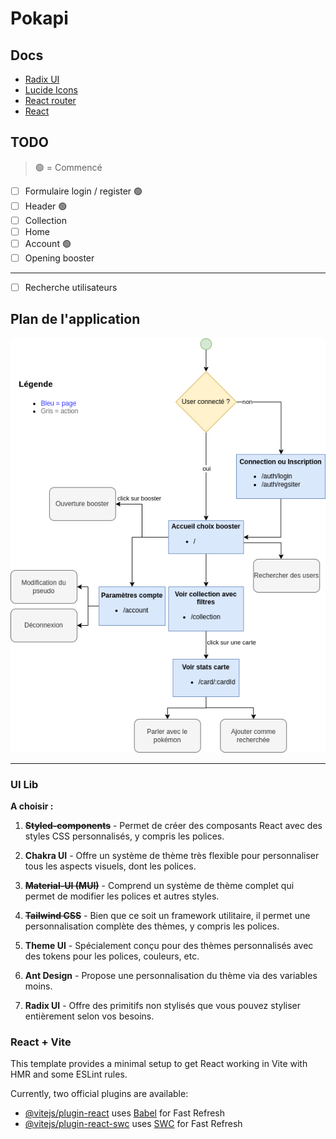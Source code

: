 # Pokapi

## Docs

- [Radix UI](https://www.radix-ui.com/themes/docs/components/alert-dialog)
- [Lucide Icons](https://lucide.dev/icons/)
- [React router](https://reactrouter.com/start/declarative/navigating)
- [React](https://react.dev/reference/react)

## TODO

> 🟢 = Commencé

- [ ] Formulaire login / register 🟢
- [ ] Header 🟢
- [ ] Collection
- [ ] Home
- [ ] Account 🟢
- [ ] Opening booster

---
- [ ] Recherche utilisateurs

## Plan de l'application

![plan](../../commun/Plan-app.drawio.png)

---

### UI Lib

**A choisir :**

1. ~~**Styled-components**~~ - Permet de créer des composants React avec des styles CSS personnalisés, y compris les polices.

2. **Chakra UI** - Offre un système de thème très flexible pour personnaliser tous les aspects visuels, dont les polices.

3. ~~**Material-UI (MUI)**~~ - Comprend un système de thème complet qui permet de modifier les polices et autres styles.

4. ~~**Tailwind CSS**~~ - Bien que ce soit un framework utilitaire, il permet une personnalisation complète des thèmes, y compris les polices.

5. **Theme UI** - Spécialement conçu pour des thèmes personnalisés avec des tokens pour les polices, couleurs, etc.

6. **Ant Design** - Propose une personnalisation du thème via des variables moins.

7. **Radix UI** - Offre des primitifs non stylisés que vous pouvez styliser entièrement selon vos besoins.

### React + Vite

This template provides a minimal setup to get React working in Vite with HMR and some ESLint rules.

Currently, two official plugins are available:

- [@vitejs/plugin-react](https://github.com/vitejs/vite-plugin-react/blob/main/packages/plugin-react/README.md) uses [Babel](https://babeljs.io/) for Fast Refresh
- [@vitejs/plugin-react-swc](https://github.com/vitejs/vite-plugin-react-swc) uses [SWC](https://swc.rs/) for Fast Refresh
